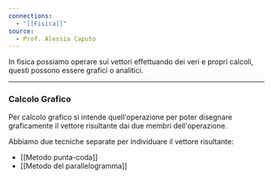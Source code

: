 ```yaml
---
connections:
  - "[[Fisica]]"
source:
  - Prof. Alessia Caputo
---
```

In fisica possiamo operare sui vettori effettuando dei veri e propri calcoli, questi possono essere grafici o analitici.

---
### Calcolo Grafico

Per calcolo grafico si intende quell'operazione per poter disegnare graficamente il vettore risultante dai due membri dell'operazione.

Abbiamo due tecniche separate per individuare il vettore risultante:
- [[Metodo punta-coda]]
- [[Metodo del parallelogramma]]